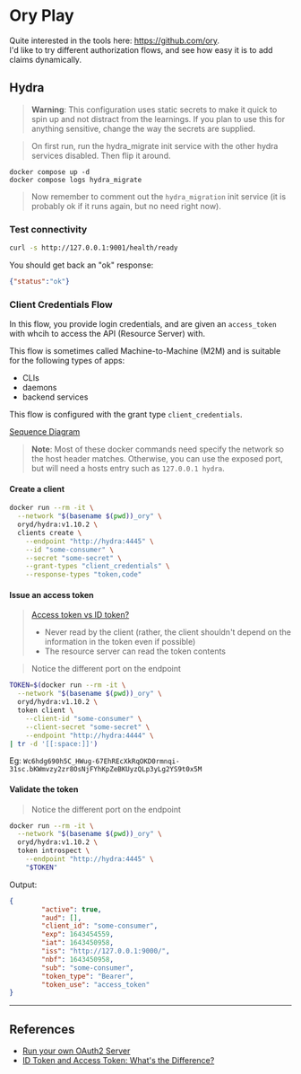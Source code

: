 # Ory Play

Quite interested in the tools here: <https://github.com/ory>. \
I'd like to try different authorization flows, and see how easy it is to add claims dynamically.

## Hydra

> **Warning**: This configuration uses static secrets to make it quick to spin up and not distract from the learnings. If you plan to use this for anything sensitive, change the way the secrets are supplied.

> On first run, run the hydra_migrate init service with the other hydra services disabled. Then flip it around.

```
docker compose up -d
docker compose logs hydra_migrate
```

> Now remember to comment out the `hydra_migration` init service (it is probably ok if it runs again, but no need right now).

### Test connectivity

```sh
curl -s http://127.0.0.1:9001/health/ready
```

You should get back an "ok" response:

```json
{"status":"ok"}
```

### Client Credentials Flow

In this flow, you provide login credentials, and are given an `access_token` with whcih to access the API (Resource Server) with.

This flow is sometimes called Machine-to-Machine (M2M) and is suitable for the following types of apps:
- CLIs
- daemons
- backend services

This flow is configured with the grant type `client_credentials`.

[Sequence Diagram][client-credentials-flow]

> **Note**: Most of these docker commands need specify the network so the host header matches. Otherwise, you can use the exposed port, but will need a hosts entry such as `127.0.0.1 hydra`.

#### Create a client

```sh
docker run --rm -it \
  --network "$(basename $(pwd))_ory" \
  oryd/hydra:v1.10.2 \
  clients create \
    --endpoint "http://hydra:4445" \
    --id "some-consumer" \
    --secret "some-secret" \
    --grant-types "client_credentials" \
    --response-types "token,code"
```

#### Issue an access token

> [Access token vs ID token?](https://oauth.net/id-tokens-vs-access-tokens)
> - Never read by the client (rather, the client shouldn't depend on the information in the token even if possible)
> - The resource server can read the token contents

> Notice the different port on the endpoint

```sh
TOKEN=$(docker run --rm -it \
  --network "$(basename $(pwd))_ory" \
  oryd/hydra:v1.10.2 \
  token client \
    --client-id "some-consumer" \
    --client-secret "some-secret" \
    --endpoint "http://hydra:4444" \
| tr -d '[[:space:]]')
```

Eg: `Wc6hdg690h5C_HWug-67EhREcXkRqOKD0rmnqi-31sc.bKWmvzy2zr8OsNjFYhKpZeBKUyzQLp3yLg2YS9t0x5M`

#### Validate the token

> Notice the different port on the endpoint

```sh
docker run --rm -it \
  --network "$(basename $(pwd))_ory" \
  oryd/hydra:v1.10.2 \
  token introspect \
    --endpoint "http://hydra:4445" \
    "$TOKEN"
```

Output:

```json
{
        "active": true,
        "aud": [],
        "client_id": "some-consumer",
        "exp": 1643454559,
        "iat": 1643450958,
        "iss": "http://127.0.0.1:9000/",
        "nbf": 1643450958,
        "sub": "some-consumer",
        "token_type": "Bearer",
        "token_use": "access_token"
}
```

---

## References

- [Run your own OAuth2 Server](https://www.ory.sh/run-oauth2-server-open-source-api-security/#performing-the-oauth2-client-credentials-flow)
- [ID Token and Access Token: What's the Difference?](https://auth0.com/blog/id-token-access-token-what-is-the-difference/)

[client-credentials-flow]: https://auth0.com/docs/get-started/authentication-and-authorization-flow/client-credentials-flow#how-it-works
